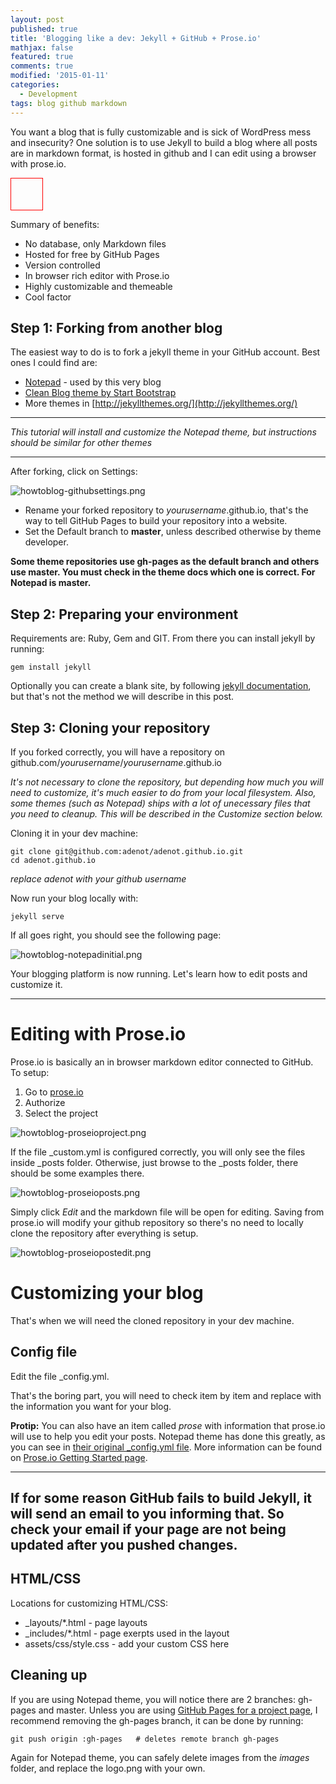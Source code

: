 ```yaml
---
layout: post
published: true
title: 'Blogging like a dev: Jekyll + GitHub + Prose.io'
mathjax: false
featured: true
comments: true
modified: '2015-01-11'
categories:
  - Development
tags: blog github markdown
---
```


You want a blog that is fully customizable and is sick of WordPress mess and insecurity? One solution is to use Jekyll to build a blog where all posts are in markdown format, is hosted in github and I can edit using a browser with prose.io.

<div style="width: 50px; height: 50px; border: 1px solid red"></div>

Summary of benefits:

- No database, only Markdown files
- Hosted for free by GitHub Pages
- Version controlled
- In browser rich editor with Prose.io
- Highly customizable and themeable
- Cool factor

## Step 1: Forking from another blog
The easiest way to do is to fork a jekyll theme in your GitHub account. Best ones I could find are:

- [Notepad](https://github.com/hmfaysal/Notepad) - used by this very blog
- [Clean Blog theme by Start Bootstrap](https://github.com/IronSummitMedia/startbootstrap-clean-blog-jekyll)
- More themes in [http://jekyllthemes.org/](http://jekyllthemes.org/)

---

*This tutorial will install and customize the Notepad theme, but instructions should be similar for other themes*

---

After forking, click on Settings:

![howtoblog-githubsettings.png](/images/howtoblog-githubsettings.png)

- Rename your forked repository to _yourusername_.github.io, that's the way to tell GitHub Pages to build your repository into a website.
- Set the Default branch to **master**, unless described otherwise by theme developer.

**Some theme repositories use gh-pages as the default branch and others use master. You must check in the theme docs which one is correct. For Notepad is master.**

## Step 2: Preparing your environment
Requirements are: Ruby, Gem and GIT.
From there you can install jekyll by running:

    gem install jekyll

Optionally you can create a blank site, by following [jekyll documentation](http://jekyllrb.com/docs/quickstart/), but that's not the method we will describe in this post.

## Step 3: Cloning your repository
If you forked correctly, you will have a repository on github.com/_yourusername_/_yourusername_.github.io

*It's not necessary to clone the repository, but depending how much you will need to customize, it's much easier to do from your local filesystem. Also, some themes (such as Notepad) ships with a lot of unecessary files that you need to cleanup. This will be described in the Customize section below.*

Cloning it in your dev machine:

    git clone git@github.com:adenot/adenot.github.io.git
    cd adenot.github.io
    
_replace adenot with your github username_

Now run your blog locally with:

    jekyll serve
    
If all goes right, you should see the following page:

![howtoblog-notepadinitial.png](/images/howtoblog-notepadinitial.png)

Your blogging platform is now running. Let's learn how to edit posts and customize it.

---

# Editing with Prose.io
Prose.io is basically an in browser markdown editor connected to GitHub. To setup:

1. Go to [prose.io](http://prose.io/)
2. Authorize
3. Select the project

![howtoblog-proseioproject.png](/images/howtoblog-proseioproject.png)

If the file \_custom.yml is configured correctly, you will only see the files inside \_posts folder. Otherwise, just browse to the \_posts folder, there should be some examples there.

![howtoblog-proseioposts.png](/images/howtoblog-proseioposts.png)

Simply click *Edit* and the markdown file will be open for editing. Saving from prose.io will modify your github repository so there's no need to locally clone the repository after everything is setup.

![howtoblog-proseiopostedit.png](/images/howtoblog-proseiopostedit.png)

# Customizing your blog
That's when we will need the cloned repository in your dev machine.

## Config file

Edit the file \_config.yml.

That's the boring part, you will need to check item by item and replace with the information you want for your blog. 

**Protip:** You can also have an item called *prose* with information that prose.io will use to help you edit your posts. Notepad theme has done this greatly, as you can see in [their  original \_config.yml file](https://github.com/hmfaysal/Notepad/blob/gh-pages/_config.yml#L72). More information can be found on [Prose.io Getting Started page](https://github.com/prose/prose/wiki/Getting-Started).

---
**If for some reason GitHub fails to build Jekyll, it will send an email to you informing that. So check your email if your page are not being updated after you pushed changes.**
---

## HTML/CSS
Locations for customizing HTML/CSS:

- \_layouts/\*.html - page layouts
- \_includes/\*.html - page exerpts used in the layout
- assets/css/style.css - add your custom CSS here

## Cleaning up

If you are using Notepad theme, you will notice there are 2 branches: gh-pages and master. Unless you are using [GitHub Pages for a project page](https://help.github.com/articles/user-organization-and-project-pages/#project-pages), I recommend removing the gh-pages branch, it can be done by running:

    git push origin :gh-pages   # deletes remote branch gh-pages
    
Again for Notepad theme, you can safely delete images from the *images* folder, and replace the logo.png with your own.
